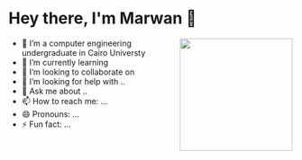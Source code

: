 # Hey there, I'm Marwan 👋

<a href="https://imgbb.com/"><img src="https://i.ibb.co/DYJVRfY/aaa.png" width=200vw heigth=200vw  align="right"/></a>


- 🔭 I’m a computer engineering undergraduate in Cairo Universty
- 🌱 I’m currently learning 
- 👯 I’m looking to collaborate on 
- 🤔 I’m looking for help with ..
- 💬 Ask me about ..
- 📫 How to reach me: ...
- 😄 Pronouns: ...
- ⚡ Fun fact: ...